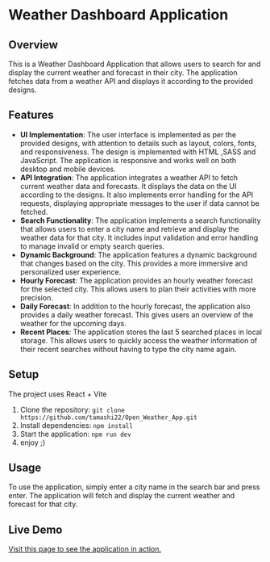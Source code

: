 # Weather Dashboard Application

## Overview

This is a Weather Dashboard Application that allows users to search for and display the current weather and forecast in their city. The application fetches data from a weather API and displays it according to the provided designs.

## Features

- **UI Implementation**: The user interface is implemented as per the provided designs, with attention to details such as layout, colors, fonts, and responsiveness. The design is implemented with HTML ,SASS and JavaScript. The application is responsive and works well on both desktop and mobile devices.
- **API Integration**: The application integrates a weather API to fetch current weather data and forecasts. It displays the data on the UI according to the designs. It also implements error handling for the API requests, displaying appropriate messages to the user if data cannot be fetched.
- **Search Functionality**: The application implements a search functionality that allows users to enter a city name and retrieve and display the weather data for that city. It includes input validation and error handling to manage invalid or empty search queries.
- **Dynamic Background**: The application features a dynamic background that changes based on the city. This provides a more immersive and personalized user experience.
- **Hourly Forecast**: The application provides an hourly weather forecast for the selected city. This allows users to plan their activities with more precision.
- **Daily Forecast**: In addition to the hourly forecast, the application also provides a daily weather forecast. This gives users an overview of the weather for the upcoming days.
- **Recent Places**: The application stores the last 5 searched places in local storage. This allows users to quickly access the weather information of their recent searches without having to type the city name again.

## Setup

The project uses React + Vite

1. Clone the repository: `git clone https://github.com/tamashi22/Open_Weather_App.git`
2. Install dependencies: `npm install`
3. Start the application: `npm run dev`
4. enjoy ;)

## Usage

To use the application, simply enter a city name in the search bar and press enter. The application will fetch and display the current weather and forecast for that city.

## Live Demo

<a href="https://open-weather-app-chi.vercel.app/" target="_blank">Visit this page to see the application in action.</a>
